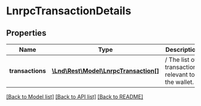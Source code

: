 # LnrpcTransactionDetails

## Properties
Name | Type | Description | Notes
------------ | ------------- | ------------- | -------------
**transactions** | [**\Lnd\Rest\Model\LnrpcTransaction[]**](LnrpcTransaction.md) | / The list of transactions relevant to the wallet. | [optional] 

[[Back to Model list]](../README.md#documentation-for-models) [[Back to API list]](../README.md#documentation-for-api-endpoints) [[Back to README]](../README.md)


